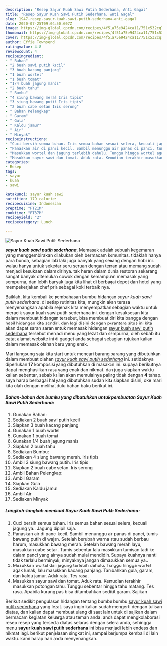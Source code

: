 ```yaml
---
description: "Resep Sayur Kuah Sawi Putih Sederhana, Anti Gagal"
title: "Resep Sayur Kuah Sawi Putih Sederhana, Anti Gagal"
slug: 1947-resep-sayur-kuah-sawi-putih-sederhana-anti-gagal
date: 2020-07-25T09:04:50.607Z
image: https://img-global.cpcdn.com/recipes/4f51a75e9424ca11/751x532cq70/sayur-kuah-sawi-putih-sederhana-foto-resep-utama.jpg
thumbnail: https://img-global.cpcdn.com/recipes/4f51a75e9424ca11/751x532cq70/sayur-kuah-sawi-putih-sederhana-foto-resep-utama.jpg
cover: https://img-global.cpcdn.com/recipes/4f51a75e9424ca11/751x532cq70/sayur-kuah-sawi-putih-sederhana-foto-resep-utama.jpg
author: Effie Townsend
ratingvalue: 4.8
reviewcount: 4
recipeingredient:
- " Bahan"
- "2 buah sawi putih kecil"
- "3 buah kacang panjang"
- "1 buah wortel"
- "1 buah tomat"
- "1/4 buah jagung manis"
- "2 buah tahu"
- " Bumbu"
- "4 siung bawang merah Iris tipis"
- "3 siung bawang putih Iris tipis"
- "2 buah cabe setan Iris serong"
- " Bahan Pelengkap"
- " Garam"
- " Gula"
- " Kaldu jamur"
- " Air"
- " Minyak"
recipeinstructions:
- "Cuci bersih semua bahan. Iris semua bahan sesuai selera, kecuali jagung ya.. Jagung dipipil saja."
- "Panaskan air di panci kecil. Sambil menunggu air panas di panci, tumis bawang putih di wajan. Setelah berubah warna atau sudah berbau harum, masukkan bawang merah. Setelah bawang merah layu, masukkan cabe setan. Tumis sebentar lalu masukkan tumisan tadi ke dalam panci yang airnya sudah mulai mendidih. Supaya kuahnya nanti tidak terlalu berminyak, minyaknya jangan dimasukkan semua ya.."
- "Masukkan wortel dan jagung terlebih dahulu. Tunggu hingga wortel agak lunak, lalu masukkan kacang panjang. Tambahkan gula, garam, dan kaldu jamur. Aduk rata. Tes rasa."
- "Masukkan sayur sawi dan tomat. Aduk rata. Kemudian terakhir masukkan potongan tahu. Tunggu sebentar hingga tahu matang. Tes rasa. Apabila kurang pas bisa ditambahkan sedikit garam. Sajikan"
categories:
- Resep
tags:
- sayur
- kuah
- sawi

katakunci: sayur kuah sawi 
nutrition: 179 calories
recipecuisine: Indonesian
preptime: "PT21M"
cooktime: "PT37M"
recipeyield: "2"
recipecategory: Lunch

---
```



![Sayur Kuah Sawi Putih Sederhana](https://img-global.cpcdn.com/recipes/4f51a75e9424ca11/751x532cq70/sayur-kuah-sawi-putih-sederhana-foto-resep-utama.jpg)

<b><i>sayur kuah sawi putih sederhana</i></b>, Memasak adalah sebuah kegemaran yang menggembirakan dilakukan oleh bermacam komunitas. tidaklah hanya para bunda, sebagian laki laki juga banyak yang senang dengan hobi ini. walau hanya untuk sekedar seru seruan dengan teman atau memang sudah menjadi kesukaan dalam dirinya. tak heran dalam dunia restoran sekarang sangat banyak ditemukan cowok dengan kemampuan memasak yang sempurna, dan lebih banyak juga kita lihat di berbagai depot dan hotel yang mempekerjakan chef pria sebagai koki terbaik nya.

Baiklah, kita kembali ke pembahasan bumbu hidangan <i>sayur kuah sawi putih sederhana</i>. di setiap rutinitas kita, mungkin akan terasa menyenangkan apabila sejenak kita menyempatkan sebagian waktu untuk meracik sayur kuah sawi putih sederhana ini. dengan kesuksesan kita dalam membuat hidangan tersebut, bisa membuat diri kita bangga dengan hasil hidangan kita sendiri. dan lagi disini dengan perantara situs ini kita akan dapat saran saran untuk memasak hidangan <u>sayur kuah sawi putih sederhana</u> tersebut menjadi menu yang lezat dan sempurna, oleh sebab itu catat alamat website ini di gadget anda sebagai sebagian rujukan kalian dalam memasak olahan baru yang enak.




Mari langsung saja kita start untuk mencari barang barang yang dibutuhkan dalam membuat olahan <u><i>sayur kuah sawi putih sederhana</i></u> ini. setidaknya diperlukan <b>17</b> komposisi yang dibutuhkan di masakan ini. supaya berikutnya dapat menghasilkan rasa yang enak dan nikmat. dan juga siapkan waktu kalian sebentar, sebab kalian akan memulainya paling tidak dengan <b>4</b> tahap. saya harap berbagai hal yang dibutuhkan sudah kita siapkan disini, oke mari kita olah dengan melihat dulu bahan baku berikut ini.

<!--inarticleads1-->

##### Bahan-bahan dan bumbu yang dibutuhkan untuk pembuatan Sayur Kuah Sawi Putih Sederhana:

1. Gunakan  Bahan:
1. Sediakan 2 buah sawi putih kecil
1. Siapkan 3 buah kacang panjang
1. Gunakan 1 buah wortel
1. Gunakan 1 buah tomat
1. Gunakan 1/4 buah jagung manis
1. Siapkan 2 buah tahu
1. Sediakan  Bumbu:
1. Sediakan 4 siung bawang merah. Iris tipis
1. Ambil 3 siung bawang putih. Iris tipis
1. Siapkan 2 buah cabe setan. Iris serong
1. Ambil  Bahan Pelengkap:
1. Ambil  Garam
1. Siapkan  Gula
1. Sediakan  Kaldu jamur
1. Ambil  Air
1. Sediakan  Minyak




<!--inarticleads2-->

##### Langkah-langkah membuat Sayur Kuah Sawi Putih Sederhana:

1. Cuci bersih semua bahan. Iris semua bahan sesuai selera, kecuali jagung ya.. Jagung dipipil saja.
1. Panaskan air di panci kecil. Sambil menunggu air panas di panci, tumis bawang putih di wajan. Setelah berubah warna atau sudah berbau harum, masukkan bawang merah. Setelah bawang merah layu, masukkan cabe setan. Tumis sebentar lalu masukkan tumisan tadi ke dalam panci yang airnya sudah mulai mendidih. Supaya kuahnya nanti tidak terlalu berminyak, minyaknya jangan dimasukkan semua ya..
1. Masukkan wortel dan jagung terlebih dahulu. Tunggu hingga wortel agak lunak, lalu masukkan kacang panjang. Tambahkan gula, garam, dan kaldu jamur. Aduk rata. Tes rasa.
1. Masukkan sayur sawi dan tomat. Aduk rata. Kemudian terakhir masukkan potongan tahu. Tunggu sebentar hingga tahu matang. Tes rasa. Apabila kurang pas bisa ditambahkan sedikit garam. Sajikan




Berikut sedikit pengulasan hidangan tentang bumbu bumbu <u>sayur kuah sawi putih sederhana</u> yang lezat. saya ingin kalian sudah mengerti dengan tulisan diatas, dan kalian dapat membuat ulang di saat lain untuk di sajikan dalam bermacam kegiatan keluarga atau teman anda. anda dapat mengkolaborasi resep resep yang tersedia diatas selaras dengan selera anda, sehingga menu <b>sayur kuah sawi putih sederhana</b> ini bisa menjadi lebih endess dan nikmat lagi. berikut penjelasan singkat ini, sampai berjumpa kembali di lain waktu. kami harap hari anda menyenangkan.
